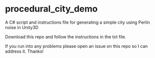 # procedural_city_demo

A C# script and instructions file for generating a simple city using Perlin noise in Unity3D

Download this repo and follow the instructions in the txt file.

If you run into any problems please open an issue on this repo so I can address it. Thanks!
